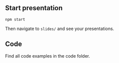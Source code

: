 ## Start presentation

    npm start

Then navigate to `slides/` and see your presentations.

## Code

Find all code examples in the code folder.
